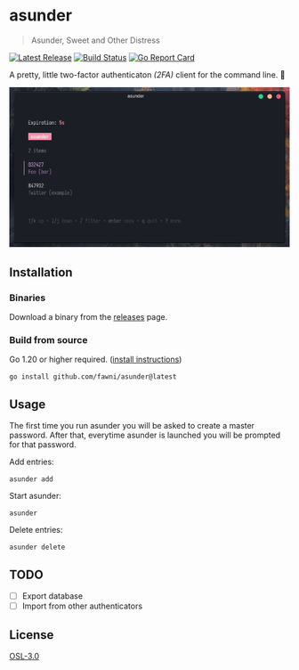 # asunder

> Asunder, Sweet and Other Distress

[![Latest Release](https://img.shields.io/github/release/fawni/asunder.svg)](https://github.com/fawni/asunder/releases)
[![Build Status](https://img.shields.io/github/actions/workflow/status/fawni/asunder/build.yml?logo=github&branch=master)](https://github.com/fawni/asunder/actions)
[![Go Report Card](https://goreportcard.com/badge/github.com/fawni/asunder)](https://goreportcard.com/report/github.com/fawni/asunder)

A pretty, little two-factor authenticaton _(2FA)_ client for the command line. 🍡

![scrot](assets/scrot.png)

## Installation

### Binaries

Download a binary from the [releases](https://github.com/fawni/asunder/releases)
page.

### Build from source

Go 1.20 or higher required. ([install instructions](https://golang.org/doc/install.html))

    go install github.com/fawni/asunder@latest

## Usage

The first time you run asunder you will be asked to create a master password.
After that, everytime asunder is launched you will be prompted for that password.

Add entries:

    asunder add

Start asunder:

    asunder

Delete entries:

    asunder delete

## TODO

- [ ] Export database
- [ ] Import from other authenticators

## License

[OSL-3.0](LICENSE)
